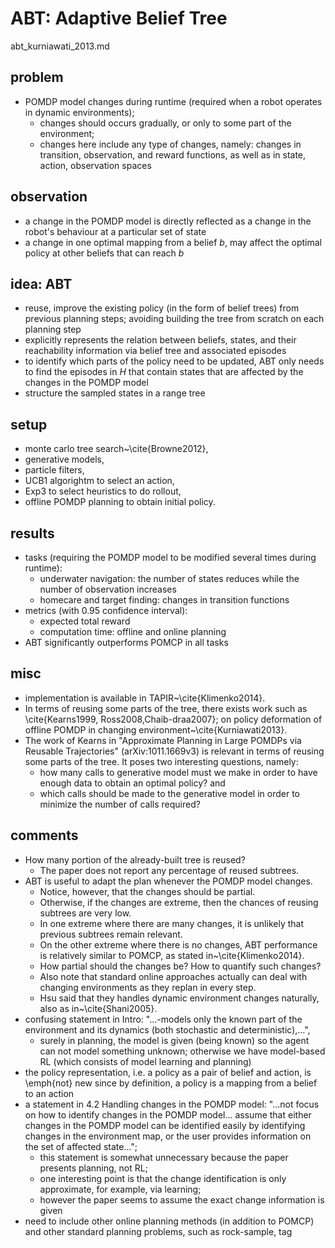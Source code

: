 # ABT: Adaptive Belief Tree
abt_kurniawati_2013.md

## problem
* POMDP model changes during runtime (required when a robot operates in dynamic environments);
  * changes should occurs gradually, or only to some part of the environment;
  * changes here include any type of changes, namely:
    changes in transition, observation, and reward functions, as well as
    in state, action, observation spaces

## observation
* a change in the POMDP model is directly reflected as a change in the robot's behaviour at a particular set of state
* a change in one optimal mapping from a belief $b$, may affect the optimal policy at other beliefs that can reach $b$

## idea: ABT
* reuse, improve the existing policy (in the form of belief trees) from previous planning steps;
avoiding building the tree from scratch on each planning step
* explicitly represents the relation between beliefs, states, and their reachability information
via belief tree and associated episodes
* to identify which parts of the policy need to be updated, ABT only needs to find the episodes in $H$ that
contain states that are affected by the changes in the POMDP model
* structure the sampled states in a range tree

## setup
* monte carlo tree search~\cite{Browne2012},
* generative models,
* particle filters,
* UCB1 algorightm to select an action,
* Exp3 to select heuristics to do rollout,
* offline POMDP planning to obtain initial policy.

## results
* tasks (requiring the POMDP model to be modified several times during runtime):
  * underwater navigation:
  the number of states reduces while the number of observation increases
  * homecare and target finding:
  changes in transition functions
* metrics (with 0.95 confidence interval):
  * expected total reward
  * computation time: offline and online planning
* ABT significantly outperforms POMCP in all tasks

## misc
* implementation is available in TAPIR~\cite{Klimenko2014}.
* In terms of reusing some parts of the tree, there exists work such as \cite{Kearns1999, Ross2008,Chaib-draa2007};
  on policy deformation of offline POMDP in changing environment~\cite{Kurniawati2013}.
* The work of Kearns in "Approximate Planning in Large POMDPs via Reusable Trajectories" (arXiv:1011.1669v3)
  is relevant in terms of reusing some parts of the tree.
  It poses two interesting questions, namely:
  * how many calls to generative model must we make in order to have enough data to obtain an optimal policy? and
  * which calls should be made to the generative model in order to minimize the number of calls required?

## comments
* How many portion of the already-built tree is reused?
  * The paper does not report any percentage of reused subtrees.
* ABT is useful to adapt the plan whenever the POMDP model changes.
  * Notice, however, that the changes should be partial.
  * Otherwise, if the changes are extreme, then the chances of reusing subtrees are very low.
  * In one extreme where there are many changes, it is unlikely that previous subtrees remain relevant.
  * On the other extreme where there is no changes, ABT performance is relatively similar to POMCP, as stated in~\cite{Klimenko2014}.
  * How partial should the changes be? How to quantify such changes?
  * Also note that standard online approaches actually can deal with changing environments as they replan in every step.
  * Hsu said that they handles dynamic environment changes naturally, also as in~\cite{Shani2005}.
* confusing statement in Intro:
  "...-models only the known part of the environment and its dynamics (both stochastic and deterministic),...",
  * surely in planning, the model is given (being known) so the agent can not model something unknown;
    otherwise we have model-based RL (which consists of model learning and planning)
* the policy representation, i.e. a policy as a pair of belief and action, is \emph{not} new since
  by definition, a policy is a mapping from a belief to an action
* a statement in 4.2 Handling changes in the POMDP model:
  "...not focus on how to identify changes in the POMDP model... assume that
  either changes in the POMDP model can be identified easily by identifying changes
  in the environment map, or the user provides information on the set of affected state...";
  * this statement is somewhat unnecessary because the paper presents planning, not RL;
  * one interesting point is that the change identification is only approximate, for example, via learning;
  * however the paper seems to assume the exact change information is given
* need to include other online planning methods (in addition to POMCP) and
  other standard planning problems, such as rock-sample, tag
